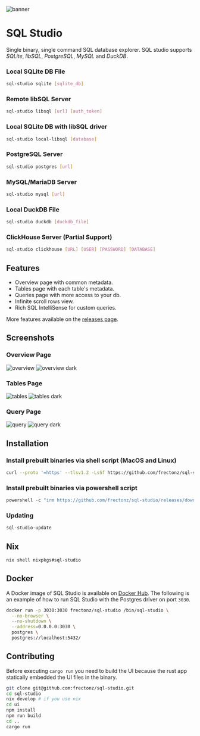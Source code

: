 ![banner](./logo_banner.jpg)

# SQL Studio

Single binary, single command SQL database explorer. SQL studio supports *SQLite*, *libSQL*, *PostgreSQL*, *MySQL* and *DuckDB*.

### Local SQLite DB File

```bash
sql-studio sqlite [sqlite_db]
```

### Remote libSQL Server

```bash
sql-studio libsql [url] [auth_token]
```

### Local SQLite DB with libSQL driver

```bash
sql-studio local-libsql [database]
```

### PostgreSQL Server

```bash
sql-studio postgres [url]
```

### MySQL/MariaDB Server

```bash
sql-studio mysql [url]
```

### Local DuckDB File

```bash
sql-studio duckdb [duckdb_file]
```

### ClickHouse Server (Partial Support)

```bash
sql-studio clickhouse [URL] [USER] [PASSWORD] [DATABASE]
```

## Features

- Overview page with common metadata.
- Tables page with each table's metadata.
- Queries page with more access to your db.
- Infinite scroll rows view.
- Rich SQL IntelliSense for custom queries.

More features available on the [releases page](https://github.com/frectonz/sql-studio/releases).

## Screenshots

### Overview Page

![overview](./screenshots/overview.png)
![overview dark](./screenshots/overview-dark.png)

### Tables Page

![tables](./screenshots/tables.png)
![tables dark](./screenshots/tables-dark.png)

### Query Page

![query](./screenshots/query.png)
![query dark](./screenshots/query-dark.png)

## Installation

### Install prebuilt binaries via shell script (MacOS and Linux)

```bash
curl --proto '=https' --tlsv1.2 -LsSf https://github.com/frectonz/sql-studio/releases/download/0.1.32/sql-studio-installer.sh | sh
```

### Install prebuilt binaries via powershell script

```powershell
powershell -c "irm https://github.com/frectonz/sql-studio/releases/download/0.1.26/sql-studio-installer.ps1 | iex"
```

### Updating

```bash
sql-studio-update
```

## Nix

```bash
nix shell nixpkgs#sql-studio
```

## Docker

A Docker image of SQL Studio is available on [Docker Hub](https://hub.docker.com/r/frectonz/sql-studio). The following is an example of how to run SQL Studio with the Postgres driver on port `3030`.

```bash
docker run -p 3030:3030 frectonz/sql-studio /bin/sql-studio \
  --no-browser \
  --no-shutdown \
  --address=0.0.0.0:3030 \
  postgres \
  postgres://localhost:5432/
```

## Contributing

Before executing `cargo run` you need to build the UI because the rust app statically embedded the UI files in the binary.

```bash
git clone git@github.com:frectonz/sql-studio.git
cd sql-studio
nix develop # if you use nix
cd ui
npm install
npm run build
cd ..
cargo run
```
